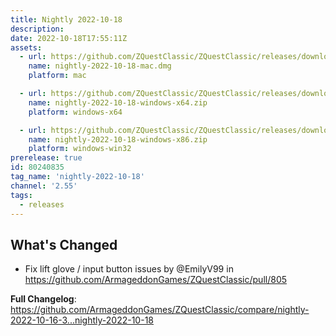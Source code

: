 ```yaml
---
title: Nightly 2022-10-18
description: 
date: 2022-10-18T17:55:11Z
assets: 
  - url: https://github.com/ZQuestClassic/ZQuestClassic/releases/download/nightly-2022-10-18/nightly-2022-10-18-mac.dmg
    name: nightly-2022-10-18-mac.dmg
    platform: mac

  - url: https://github.com/ZQuestClassic/ZQuestClassic/releases/download/nightly-2022-10-18/nightly-2022-10-18-windows-x64.zip
    name: nightly-2022-10-18-windows-x64.zip
    platform: windows-x64

  - url: https://github.com/ZQuestClassic/ZQuestClassic/releases/download/nightly-2022-10-18/nightly-2022-10-18-windows-x86.zip
    name: nightly-2022-10-18-windows-x86.zip
    platform: windows-win32
prerelease: true
id: 80240835
tag_name: 'nightly-2022-10-18'
channel: '2.55'
tags:
  - releases
---
```


## What's Changed
* Fix lift glove / input button issues by @EmilyV99 in https://github.com/ArmageddonGames/ZQuestClassic/pull/805


**Full Changelog**: https://github.com/ArmageddonGames/ZQuestClassic/compare/nightly-2022-10-16-3...nightly-2022-10-18
